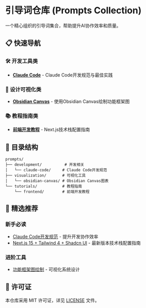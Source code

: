 # 引导词仓库 (Prompts Collection)

一个精心组织的引导词集合，帮助提升AI协作效率和质量。

## 📋 快速导航

### 🛠️ 开发工具类
- **[Claude Code](./prompts/development/claude-code/)** - Claude Code开发规范与最佳实践

### 🎨 设计可视化类  
- **[Obsidian Canvas](./prompts/visualization/obsidian-canvas/)** - 使用Obsidian Canvas绘制功能框架图

### 📚 教程指南类
- **[前端开发教程](./prompts/tutorials/frontend/)** - Next.js技术栈配置指南

## 📂 目录结构

```
prompts/
├── development/          # 开发相关
│   └── claude-code/     # Claude Code开发规范
├── visualization/       # 可视化工具
│   └── obsidian-canvas/ # Obsidian Canvas图表
└── tutorials/           # 教程指南
    └── frontend/        # 前端开发教程
```

## 🌟 精选推荐

### 新手必读
- [Claude Code开发规范](./prompts/development/claude-code/CLAUDE.local.md) - 提升开发协作效率
- [Next.js 15 + Tailwind 4 + Shadcn UI](./prompts/tutorials/frontend/nextjs15-tailwind4-shadcnui/) - 最新版本技术栈配置指南

### 进阶工具
- [功能框架图绘制](./prompts/visualization/obsidian-canvas/使用%20Obsidian%20Canvas%20绘制功能框架图.md) - 可视化系统设计

## 📄 许可证

本仓库采用 MIT 许可证，详见 [LICENSE](./LICENSE) 文件。